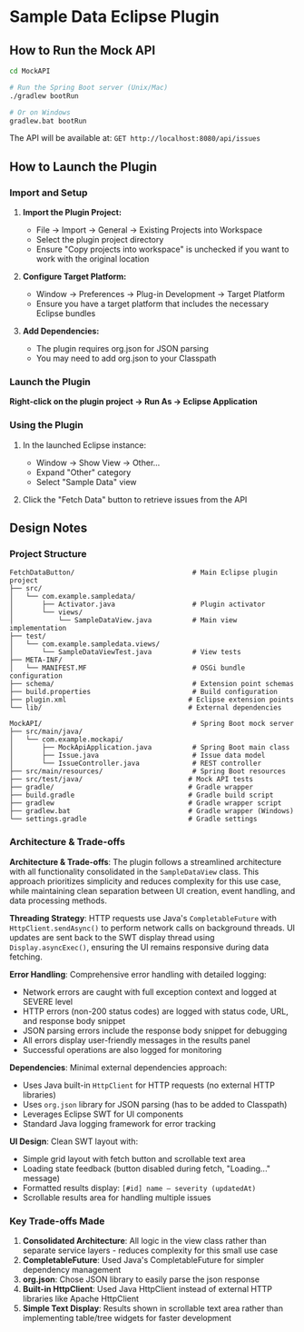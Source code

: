 # Sample Data Eclipse Plugin

## How to Run the Mock API

```bash
cd MockAPI

# Run the Spring Boot server (Unix/Mac)
./gradlew bootRun

# Or on Windows
gradlew.bat bootRun
```

The API will be available at: `GET http://localhost:8080/api/issues`

## How to Launch the Plugin

### Import and Setup

1. **Import the Plugin Project:**
   - File → Import → General → Existing Projects into Workspace
   - Select the plugin project directory
   - Ensure "Copy projects into workspace" is unchecked if you want to work with the original location

2. **Configure Target Platform:**
   - Window → Preferences → Plug-in Development → Target Platform
   - Ensure you have a target platform that includes the necessary Eclipse bundles

3. **Add Dependencies:**
   - The plugin requires org.json for JSON parsing
   - You may need to add org.json to your Classpath

### Launch the Plugin

**Right-click on the plugin project → Run As → Eclipse Application**

### Using the Plugin

1. In the launched Eclipse instance:
   - Window → Show View → Other...
   - Expand "Other" category
   - Select "Sample Data" view

2. Click the "Fetch Data" button to retrieve issues from the API

## Design Notes

### Project Structure

```
FetchDataButton/                             # Main Eclipse plugin project
├── src/
│   └── com.example.sampledata/
│       ├── Activator.java                   # Plugin activator
│       └── views/
│           └── SampleDataView.java          # Main view implementation
├── test/
│   └── com.example.sampledata.views/
│       └── SampleDataViewTest.java          # View tests
├── META-INF/
│   └── MANIFEST.MF                          # OSGi bundle configuration
├── schema/                                  # Extension point schemas
├── build.properties                         # Build configuration
├── plugin.xml                              # Eclipse extension points
└── lib/                                    # External dependencies

MockAPI/                                     # Spring Boot mock server
├── src/main/java/
│   └── com.example.mockapi/
│       ├── MockApiApplication.java          # Spring Boot main class
│       ├── Issue.java                       # Issue data model
│       └── IssueController.java             # REST controller
├── src/main/resources/                      # Spring Boot resources
├── src/test/java/                          # Mock API tests
├── gradle/                                 # Gradle wrapper
├── build.gradle                            # Gradle build script
├── gradlew                                 # Gradle wrapper script
├── gradlew.bat                             # Gradle wrapper (Windows)
└── settings.gradle                         # Gradle settings
```

### Architecture & Trade-offs

**Architecture & Trade-offs**: The plugin follows a streamlined architecture with all functionality consolidated in the `SampleDataView` class. This approach prioritizes simplicity and reduces complexity for this use case, while maintaining clean separation between UI creation, event handling, and data processing methods.

**Threading Strategy**: HTTP requests use Java's `CompletableFuture` with `HttpClient.sendAsync()` to perform network calls on background threads. UI updates are sent back to the SWT display thread using `Display.asyncExec()`, ensuring the UI remains responsive during data fetching.

**Error Handling**: Comprehensive error handling with detailed logging:
- Network errors are caught with full exception context and logged at SEVERE level
- HTTP errors (non-200 status codes) are logged with status code, URL, and response body snippet
- JSON parsing errors include the response body snippet for debugging
- All errors display user-friendly messages in the results panel
- Successful operations are also logged for monitoring

**Dependencies**: Minimal external dependencies approach:
- Uses Java built-in `HttpClient` for HTTP requests (no external HTTP libraries)
- Uses `org.json` library for JSON parsing (has to be added to Classpath)
- Leverages Eclipse SWT for UI components
- Standard Java logging framework for error tracking

**UI Design**: Clean SWT layout with:
- Simple grid layout with fetch button and scrollable text area
- Loading state feedback (button disabled during fetch, "Loading..." message)
- Formatted results display: `[#id] name — severity (updatedAt)`
- Scrollable results area for handling multiple issues

### Key Trade-offs Made

1. **Consolidated Architecture**: All logic in the view class rather than separate service layers - reduces complexity for this small use case
2. **CompletableFuture**: Used Java's CompletableFuture for simpler dependency management
3. **org.json**: Chose JSON library to easily parse the json response
4. **Built-in HttpClient**: Used Java HttpClient instead of external HTTP libraries like Apache HttpClient
5. **Simple Text Display**: Results shown in scrollable text area rather than implementing table/tree widgets for faster development

